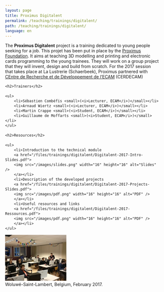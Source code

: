 ```yaml
---
layout: page
title: Proximus Digitalent
permalink: /teaching/trainings/digitalent/
path: /teaching/trainings/digitalent/
language: en
---
```


<div class="page-col-wrapper">
  <div class="page-col page-col-1">
    <p>The <b>Proximus Digitalent</b> project is a training dedicated to young
    people seeking for a job. This projet has been put in place by the 
    <a href="https://www.proximus.com/en/foundation#title-1">Proximus
    Foundation</a>. It aims at teaching 3D modelling and printing and electronic
    cards programming to the young trainees. They will work on a group project
    that they will invent, design and build from scratch. For the 2017 session
    that takes place at La Lustrerie (Schaerbeek), Proximus partnered with
    <a href="http://www.cerdecam.be">CEntre de Recherche et de Développement
    de l’ECAM</a> (CERDECAM)</p>

    <h2>Trainers</h2>

    <ul>
        <li>Sébastien Combéfis <small>(<i>Lecturer, ECAM</i>)</small></li>
        <li>Arnaud Wiertz <small>(<i>Lecturer, ECAM</i>)</small></li>
        <li>Martin Crappe <small>(<i>Student, ECAM</i>)</small></li>
        <li>Guillaume de Moffarts <small>(<i>Student, ECAM</i>)</small></li>
    </ul>

    <h2>Resources</h2>

    <ul>
        <li>Introduction to the technical module
        <a href="/files/trainings/digitalent/Digitalent-2017-Intro-Slides.pdf">
        <img src="/images/slides.png" width="16" height="16" alt="Slides" />
        </a></li>
        <li>Description of the developed projects
        <a href="/files/trainings/digitalent/Digitalent-2017-Projects-Slides.pdf">
        <img src="/images/pdf.png" width="16" height="16" alt="PDF" />
        </a></li>
        <li>Useful resources and links
        <a href="/files/trainings/digitalent/Digitalent-2017-Ressources.pdf">
        <img src="/images/pdf.png" width="16" height="16" alt="PDF" />
        </a></li>
    </ul>
  </div>
  <div class="page-col page-col-2">
    <p><img src="/images/woluwe-saint-lambert.jpg"
    alt="Woluwé-Saint-Lambert, Belgium, February 2017." width="200"
    height="150" /><br />Woluwé-Saint-Lambert, Belgium, February 2017.</p>
  </div>
</div>
